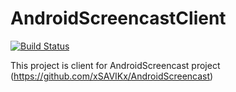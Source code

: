 AndroidScreencastClient
=======================
[![Build Status](https://drone.io/github.com/xSAVIKx/AndroidScreencastClient/status.png)](https://drone.io/github.com/xSAVIKx/AndroidScreencastClient/latest)

This project is client for AndroidScreencast project (https://github.com/xSAVIKx/AndroidScreencast)
